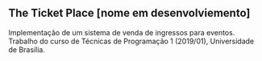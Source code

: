 ## The Ticket Place [nome em desenvolviemento]

Implementação de um sistema de venda de ingressos para eventos. Trabalho do curso de Técnicas de Programação 1 (2019/01), Universidade de Brasília.
